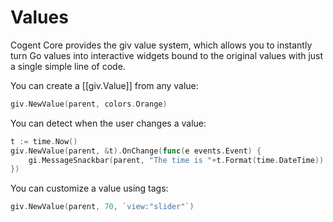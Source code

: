 # Values

Cogent Core provides the giv value system, which allows you to instantly turn Go values into interactive widgets bound to the original values with just a single simple line of code.

You can create a [[giv.Value]] from any value:

```Go
giv.NewValue(parent, colors.Orange)
```

You can detect when the user changes a value:

```Go
t := time.Now()
giv.NewValue(parent, &t).OnChange(func(e events.Event) {
    gi.MessageSnackbar(parent, "The time is "+t.Format(time.DateTime))
})
```

You can customize a value using tags:

```Go
giv.NewValue(parent, 70, `view:"slider"`)
```